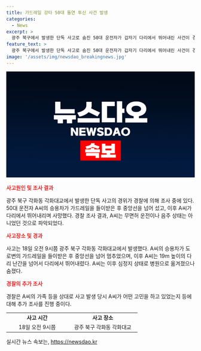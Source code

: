 ```yaml
---
title: 가드레일 강타 50대 돌연 투신 사건 발생
categories:
  - News
excerpt: >
  광주 북구에서 발생한 단독 사고로 숨진 50대 운전자가 갑자기 다리에서 뛰어내린 사건이 경찰의 조사 속에 있다. 사고 당시 운전자는 무면허나 음주 상태는 아니었으며, 사고 이후 심정지 상태로 병원으로 옮겨졌지만 숨졌다. 경찰은 운전자의 가족 등을 상대로 신병을 비관할 만한 고민이 있었는지 조사 중이다.
feature_text: >
  광주 북구에서 발생한 단독 사고로 숨진 50대 운전자가 갑자기 다리에서 뛰어내린 사건이 경찰의 조사 속에 있다. 사고 당시 운전자는 무면허나 음주 상태는 아니었으며, 사고 이후 심정지 상태로 병원으로 옮겨졌지만 숨졌다. 경찰은 운전자의 가족 등을 상대로 신병을 비관할 만한 고민이 있었는지 조사 중이다.
image: '/assets/img/newsdao_breakingnews.jpg'
---
```


<p><img src="/assets/img/newsdao_breakingnews.jpg" alt="flaretime 속보" /></p>

<p><b><span style="color: #ee2323;">사고원인 및 조사 결과</span></b></p>

<p data-ke-size="size16">광주 북구 각화동 각화대교에서 발생한 단독 사고의 경위가 경찰에 의해 조사 중에 있다. 50대 운전자 A씨의 승용차가 가드레일을 들이받은 후 중앙선을 넘어 섰고, 이후 A씨가 다리에서 뛰어내리며 사망했다. 경찰 조사 결과, A씨는 무면허 운전이나 음주 상태는 아니었던 것으로 파악되었다.</p>

<p><b><span style="color: #ee2323;">사고장소 및 경과</span></b></p>

<p data-ke-size="size16">사고는 18일 오전 9시쯤 광주 북구 각화동 각화대교에서 발생했다. A씨의 승용차가 도로변의 가드레일을 들이받은 후 중앙선을 넘어 멈추었으며, 이후 A씨는 19m 높이의 다리 난간을 넘어서 다리에서 뛰어내렸다. A씨는 이후 심정지 상태로 병원으로 옮겨졌으나 숨졌다.</p>

<p><b><span style="color: #ee2323;">경찰의 추가 조사</span></b></p>

<p data-ke-size="size16">경찰은 A씨의 가족 등을 상대로 사고 발생 당시 A씨가 어떤 고민을 하고 있었는지 등에 대해 추가 조사를 진행 중이다.</p>

<table>
  <colgroup>
    <col width="165">
    <col width="186">
  </colgroup>
  <tbody>
    <tr>
      <td style="text-align: center; height: 17px;"><b>사고 시간</b></td>
      <td style="text-align: center; height: 17px;"><b>사고 장소</b></td>
    </tr>
    <tr>
      <td style="text-align: center; height: 17px;">18일 오전 9시쯤</td>
      <td style="text-align: center; height: 17px;">광주 북구 각화동 각화대교</td>
    </tr>
  </tbody>
</table>
실시간 뉴스 속보는, <a href="https://newsdao.kr" rel="dofollow">https://newsdao.kr</a>


